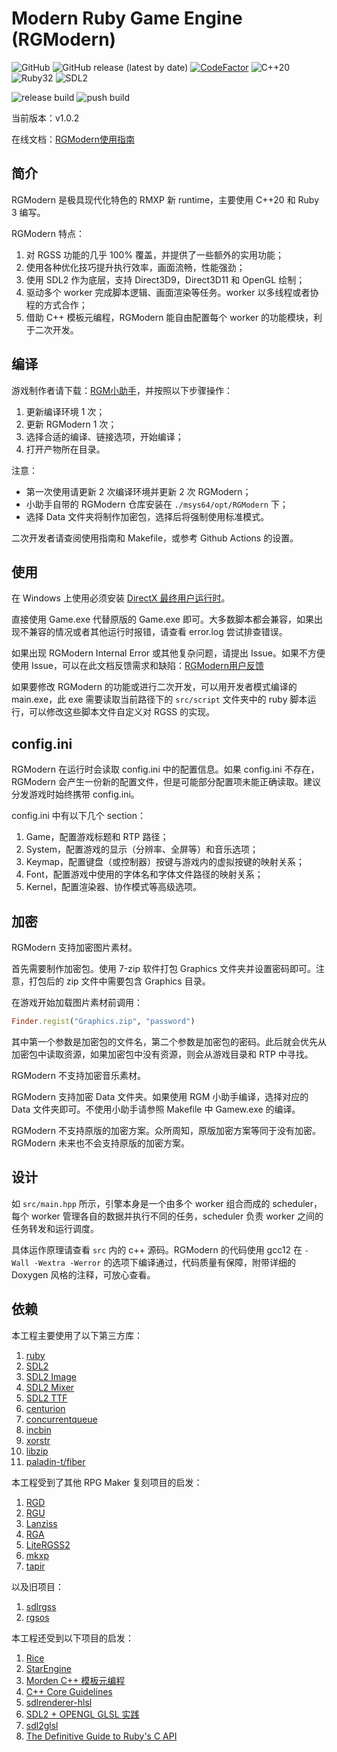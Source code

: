 # Modern Ruby Game Engine (RGModern)
![GitHub](https://img.shields.io/github/license/gxm11/RGModern)
![GitHub release (latest by date)](https://img.shields.io/github/v/release/gxm11/RGModern)
[![CodeFactor](https://www.codefactor.io/repository/github/gxm11/rgmodern/badge)](https://www.codefactor.io/repository/github/gxm11/rgmodern)
![C++20](https://img.shields.io/badge/C%2B%2B-20-blue)
![Ruby32](https://img.shields.io/badge/Ruby-3.2.2-red)
![SDL2](https://img.shields.io/badge/SDL-2.26.5-132b48)

![release build](https://github.com/gxm11/RGModern/actions/workflows/main.yml/badge.svg?event=release)
![push build](https://github.com/gxm11/RGModern/actions/workflows/main.yml/badge.svg?event=push)

当前版本：v1.0.2

在线文档：[RGModern使用指南](https://docs.qq.com/doc/DUklCTWNvdmVEdVhY)

## 简介
RGModern 是极具现代化特色的 RMXP 新 runtime，主要使用 C++20 和 Ruby 3 编写。

RGModern 特点：
1. 对 RGSS 功能的几乎 100% 覆盖，并提供了一些额外的实用功能；
2. 使用各种优化技巧提升执行效率，画面流畅，性能强劲；
3. 使用 SDL2 作为底层，支持 Direct3D9，Direct3D11 和 OpenGL 绘制；
4. 驱动多个 worker 完成脚本逻辑、画面渲染等任务。worker 以多线程或者协程的方式合作；
5. 借助 C++ 模板元编程，RGModern 能自由配置每个 worker 的功能模块，利于二次开发。

## 编译
游戏制作者请下载：[RGM小助手](https://7niu.gxmatmars.com/p1/RGModern/RGM-assistant.7z)，并按照以下步骤操作：
1. 更新编译环境 1 次；
2. 更新 RGModern 1 次；
3. 选择合适的编译、链接选项，开始编译；
4. 打开产物所在目录。

注意：
 - 第一次使用请更新 2 次编译环境并更新 2 次 RGModern；
 - 小助手自带的 RGModern 仓库安装在 `./msys64/opt/RGModern` 下；
 - 选择 Data 文件夹将制作加密包，选择后将强制使用标准模式。

二次开发者请查阅使用指南和 Makefile，或参考 Github Actions 的设置。

## 使用
在 Windows 上使用必须安装 [DirectX 最终用户运行时](https://www.microsoft.com/zh-CN/download/details.aspx?id=35)。

直接使用 Game.exe 代替原版的 Game.exe 即可。大多数脚本都会兼容，如果出现不兼容的情况或者其他运行时报错，请查看 error.log 尝试排查错误。

如果出现 RGModern Internal Error 或其他复杂问题，请提出 Issue。如果不方便使用 Issue，可以在此文档反馈需求和缺陷：[RGModern用户反馈](https://docs.qq.com/doc/DUmJoemN5TXN5a0dE)

如果要修改 RGModern 的功能或进行二次开发，可以用开发者模式编译的 main.exe，此 exe 需要读取当前路径下的 `src/script` 文件夹中的 ruby 脚本运行，可以修改这些脚本文件自定义对 RGSS 的实现。

## config.ini
RGModern 在运行时会读取 config.ini 中的配置信息。如果 config.ini 不存在，RGModern 会产生一份新的配置文件，但是可能部分配置项未能正确读取。建议分发游戏时始终携带 config.ini。

config.ini 中有以下几个 section：
1. Game，配置游戏标题和 RTP 路径；
2. System，配置游戏的显示（分辨率、全屏等）和音乐选项；
3. Keymap，配置键盘（或控制器）按键与游戏内的虚拟按键的映射关系；
4. Font，配置游戏中使用的字体名和字体文件路径的映射关系；
5. Kernel，配置渲染器、协作模式等高级选项。

## 加密
RGModern 支持加密图片素材。

首先需要制作加密包。使用 7-zip 软件打包 Graphics 文件夹并设置密码即可。注意，打包后的 zip 文件中需要包含 Graphics 目录。

在游戏开始加载图片素材前调用：
```ruby
Finder.regist("Graphics.zip", "password")
```
其中第一个参数是加密包的文件名，第二个参数是加密包的密码。此后就会优先从加密包中读取资源，如果加密包中没有资源，则会从游戏目录和 RTP 中寻找。

RGModern 不支持加密音乐素材。

RGModern 支持加密 Data 文件夹。如果使用 RGM 小助手编译，选择对应的 Data 文件夹即可。不使用小助手请参照 Makefile 中 Gamew.exe 的编译。

RGModern 不支持原版的加密方案。众所周知，原版加密方案等同于没有加密。RGModern 未来也不会支持原版的加密方案。

## 设计
如 `src/main.hpp` 所示，引擎本身是一个由多个 worker 组合而成的 scheduler，每个 worker 管理各自的数据并执行不同的任务，scheduler 负责 worker 之间的任务转发和运行调度。

具体运作原理请查看 `src` 内的 c++ 源码。RGModern 的代码使用 gcc12 在 `-Wall -Wextra -Werror` 的选项下编译通过，代码质量有保障，附带详细的 Doxygen 风格的注释，可放心查看。

## 依赖
本工程主要使用了以下第三方库：
1. [ruby](https://github.com/ruby/ruby)
2. [SDL2](https://github.com/libsdl-org/SDL)
3. [SDL2 Image](https://github.com/libsdl-org/SDL_image)
4. [SDL2 Mixer](https://github.com/libsdl-org/SDL_mixer)
5. [SDL2 TTF](https://github.com/libsdl-org/SDL_ttf)
6. [centurion](https://github.com/albin-johansson/centurion)
7. [concurrentqueue](https://github.com/cameron314/concurrentqueue)
8. [incbin](https://github.com/graphitemaster/incbin)
9. [xorstr](https://github.com/JustasMasiulis/xorstr)
10. [libzip](https://libzip.org)
11. [paladin-t/fiber](https://github.com/paladin-t/fiber)

本工程受到了其他 RPG Maker 复刻项目的启发：
1. [RGD](https://cirno.blog/archives/290)
2. [RGU](https://rpg.blue/thread-486473-1-1.html)
3. [Lanziss](https://rpg.blue/thread-480426-1-1.html)
4. [RGA](https://rpg.blue/thread-484466-1-1.html)
5. [LiteRGSS2](https://gitlab.com/pokemonsdk/litergss2)
6. [mkxp](https://github.com/Ancurio/mkxp)
7. [tapir](https://github.com/qnighy/tapir)

以及旧项目：
1. [sdlrgss](https://gitee.com/rmxp/sdlrgss)
2. [rgsos](https://gitlab.com/gxm/rgsos)

本工程还受到以下项目的启发：
1. [Rice](https://github.com/jasonroelofs/rice)
2. [StarEngine](https://zhuanlan.zhihu.com/p/83095672)
3. [Morden C++ 模板元编程](https://netcan.github.io/presentation/metaprogramming/#/)
4. [C++ Core Guidelines](https://isocpp.github.io/CppCoreGuidelines/CppCoreGuidelines)
5. [sdlrenderer-hlsl](https://github.com/felipetavares/sdlrenderer-hlsl)
6. [SDL2 + OPENGL GLSL 实践](https://blog.csdn.net/qq_40369162/article/details/122641658)
7. [sdl2glsl](https://github.com/AugustoRuiz/sdl2glsl/)
8. [The Definitive Guide to Ruby's C API](https://silverhammermba.github.io/emberb/)
